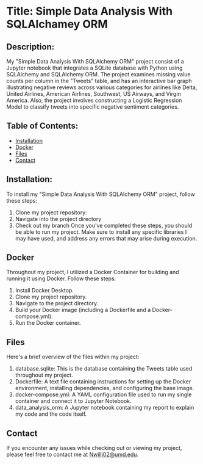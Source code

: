 # Title: Simple Data Analysis With SQLAlchamey ORM

## Description:
My "Simple Data Analysis With SQLAlchemy ORM" project consist of a Jupyter notebook that integrates a SQLite database with Python using SQLAlchemy and SQLAlchemy ORM. The project examines missing value counts per column in the "Tweets" table, and has an interactive bar graph illustrating negative reviews across various categories for airlines like Delta, United Airlines, American Airlines, Southwest, US Airways, and Virgin America. Also, the project involves constructing a Logistic Regression Model to classify tweets into specific negative sentiment categories.

## Table of Contents:
- [Installation](#installation)
- [Docker](#docker)
- [Files](#files)
- [Contact](#contact)


## Installation:
To install my "Simple Data Analysis With SQLAlchemy ORM" project, follow these steps:
1. Clone my project repository:
2. Navigate into the project directory
3. Check out my branch
Once you've completed these steps, you should be able to run my project. Make sure to install any specific libraries I may have used, and address any errors that may arise during execution.

## Docker
Throughout my project, I utilized a Docker Container for building and running it using Docker. Follow these steps:

1. Install Docker Desktop.
2. Clone my project repository.
3. Navigate to the project directory.
4. Build your Docker image (including a Dockerfile and a Docker-compose.yml).
5. Run the Docker container.

## Files
Here's a brief overview of the files within my project:

1. database.sqlite: This is the database containing the Tweets table used throughout my project.
2. Dockerfile: A text file containing instructions for setting up the Docker environment, installing dependencies, and configuring the base image.
3. docker-compose.yml: A YAML configuration file used to run my single container and connect it to Jupyter Notebook.
4. data_analysis_orm: A Jupyter notebook containing my report to explain my code and the code itself.


## Contact
If you encounter any issues while checking out or viewing my project, please feel free to contact me at Nwilli02@umd.edu.


